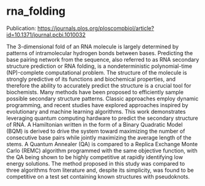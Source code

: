 # rna_folding

Publication: https://journals.plos.org/ploscompbiol/article?id=10.1371/journal.pcbi.1010032

The 3-dimensional fold of an RNA molecule is largely determined by patterns of intramolecular hydrogen bonds between bases. Predicting the base pairing network from the sequence, also referred to as RNA secondary structure prediction or RNA folding, is a nondeterministic polynomial-time (NP)-complete computational problem. The structure of the molecule is strongly predictive of its functions and biochemical properties, and therefore the ability to accurately predict the structure is a crucial tool for biochemists. Many methods have been proposed to efficiently sample possible secondary structure patterns. Classic approaches employ dynamic programming, and recent studies have explored approaches inspired by evolutionary and machine learning algorithms. This work demonstrates leveraging quantum computing hardware to predict the secondary structure of RNA. A Hamiltonian written in the form of a Binary Quadratic Model (BQM) is derived to drive the system toward maximizing the number of consecutive base pairs while jointly maximizing the average length of the stems. A Quantum Annealer (QA) is compared to a Replica Exchange Monte Carlo (REMC) algorithm programmed with the same objective function, with the QA being shown to be highly competitive at rapidly identifying low energy solutions. The method proposed in this study was compared to three algorithms from literature and, despite its simplicity, was found to be competitive on a test set containing known structures with pseudoknots.
